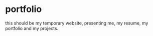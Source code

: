 # portfolio
this should be my temporary website, presenting me, my resume, my portfolio and my projects.
